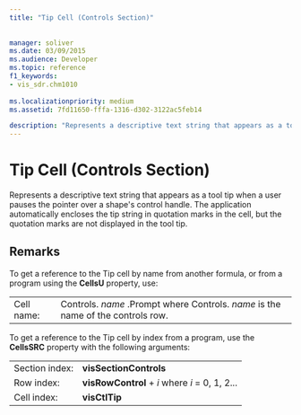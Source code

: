 ```yaml
---
title: "Tip Cell (Controls Section)"
 
 
manager: soliver
ms.date: 03/09/2015
ms.audience: Developer
ms.topic: reference
f1_keywords:
- vis_sdr.chm1010
 
ms.localizationpriority: medium
ms.assetid: 7fd11650-fffa-1316-d302-3122ac5feb14

description: "Represents a descriptive text string that appears as a tool tip when a user pauses the pointer over a shape's control handle. The application automatically encloses the tip string in quotation marks in the cell, but the quotation marks are not displayed in the tool tip."
---
```


# Tip Cell (Controls Section)

Represents a descriptive text string that appears as a tool tip when a user pauses the pointer over a shape's control handle. The application automatically encloses the tip string in quotation marks in the cell, but the quotation marks are not displayed in the tool tip.
  
## Remarks

To get a reference to the Tip cell by name from another formula, or from a program using the **CellsU** property, use: 
  
|||
|:-----|:-----|
| Cell name:  <br/> | Controls. *name* .Prompt where Controls.  *name*  is the name of the controls row.  <br/> |
   
To get a reference to the Tip cell by index from a program, use the **CellsSRC** property with the following arguments: 
  
|||
|:-----|:-----|
| Section index:  <br/> |**visSectionControls** <br/> |
| Row index:  <br/> |**visRowControl** +  *i*            where  *i*  = 0, 1, 2...  <br/> |
| Cell index:  <br/> |**visCtlTip** <br/> |
   

